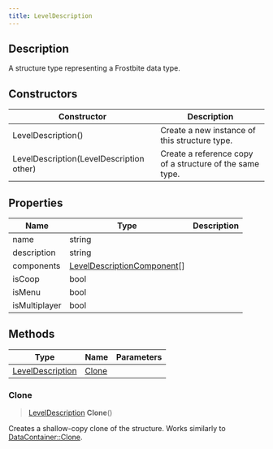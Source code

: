 ```yaml
---
title: LevelDescription
---
```

## Description

A structure type representing a Frostbite data type.

## Constructors

| Constructor                              | Description                                              |
| ---------------------------------------- | -------------------------------------------------------- |
| LevelDescription()                       | Create a new instance of this structure type.            |
| LevelDescription(LevelDescription other) | Create a reference copy of a structure of the same type. |

## Properties

| Name          | Type                                                       | Description |
| ------------- | ---------------------------------------------------------- | ----------- |
| name          | string                                                     |             |
| description   | string                                                     |             |
| components    | [LevelDescriptionComponent](/vext/ref/fb/leveldescriptioncomponent/)\[\] |             |
| isCoop        | bool                                                       |             |
| isMenu        | bool                                                       |             |
| isMultiplayer | bool                                                       |             |

## Methods

| Type                                 | Name            | Parameters |
| ------------------------------------ | --------------- | ---------- |
| [LevelDescription](/vext/ref/fb/leveldescription/) | [Clone](#clone) |            |

### Clone

> [LevelDescription](/vext/ref/fb/leveldescription/) **Clone**()

Creates a shallow-copy clone of the structure. Works similarly to [DataContainer::Clone](/vext/ref/shared/class/datacontainer#clone).
